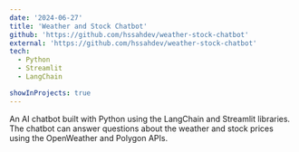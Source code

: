 ```yaml
---
date: '2024-06-27'
title: 'Weather and Stock Chatbot'
github: 'https://github.com/hssahdev/weather-stock-chatbot'
external: 'https://github.com/hssahdev/weather-stock-chatbot'
tech:
  - Python
  - Streamlit
  - LangChain

showInProjects: true
---
```


An AI chatbot built with Python using the LangChain and Streamlit libraries. The chatbot can answer questions about the weather and stock prices using the OpenWeather and Polygon APIs.
